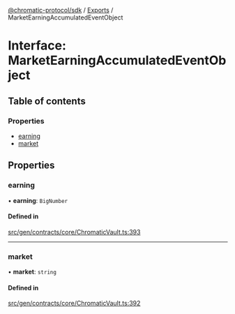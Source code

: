 [@chromatic-protocol/sdk](../README.md) / [Exports](../modules.md) / MarketEarningAccumulatedEventObject

# Interface: MarketEarningAccumulatedEventObject

## Table of contents

### Properties

- [earning](MarketEarningAccumulatedEventObject.md#earning)
- [market](MarketEarningAccumulatedEventObject.md#market)

## Properties

### earning

• **earning**: `BigNumber`

#### Defined in

[src/gen/contracts/core/ChromaticVault.ts:393](https://github.com/chromatic-protocol/sdk/blob/f027fff/src/gen/contracts/core/ChromaticVault.ts#L393)

___

### market

• **market**: `string`

#### Defined in

[src/gen/contracts/core/ChromaticVault.ts:392](https://github.com/chromatic-protocol/sdk/blob/f027fff/src/gen/contracts/core/ChromaticVault.ts#L392)
